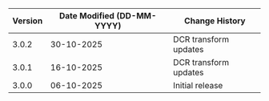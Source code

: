 | **Version** | **Date Modified (DD-MM-YYYY)** | **Change History**                                                  |
|-------------|--------------------------------|---------------------------------------------------------------------|
| 3.0.2       | 30-10-2025                     |DCR transform updates|
| 3.0.1       | 16-10-2025                     |DCR transform updates|
| 3.0.0       | 06-10-2025                     |Initial release|